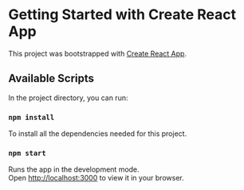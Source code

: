 # Getting Started with Create React App

This project was bootstrapped with [Create React App](https://github.com/facebook/create-react-app).

## Available Scripts

In the project directory, you can run:

### `npm install`

To install all the dependencies needed for this project.

### `npm start`

Runs the app in the development mode.\
Open [http://localhost:3000](http://localhost:3000) to view it in your browser.